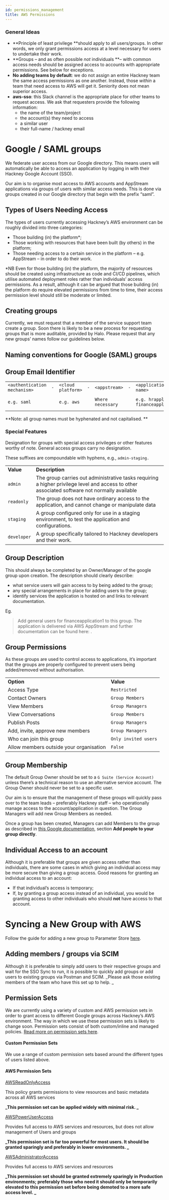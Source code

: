 ```yaml
---
id: permissions_management
title: AWS Permissions
---
```


### General Ideas



* **Principle of least privilege **should apply to all users/groups. In other words, we only grant permissions access at a level necessary for users to undertake their work.
* **Groups – and as often possible _not_ individuals **– with common access needs should be assigned access to accounts with appropriate permissions. See below for exceptions.
* **No adding teams by default**: we do not assign an entire Hackney team the same access permissions as one another. Instead, those _within_ a team that need access to AWS will get it. Seniority does not mean superior access. 
* **aws-sso**: this Slack channel is the appropriate place for other teams to request access. We ask that requesters provide the following information:
    * the name of the team/project
    * the account(s) they need to access
    * a similar user
    * their full-name / hackney email


# Google / SAML groups

We federate user access from our Google directory. This means users will automatically be able to access an application by logging in with their Hackney Google Account (SSO). 

Our aim is to organise most access to AWS accounts and AppStream applications via groups of users with similar access needs. This is done via groups created in our Google directory that begin with the prefix “saml”.


## Types of Users Needing Access

The types of users currently accessing Hackney’s AWS environment can be roughly divided into three categories:



* Those building (in) the platform*;
* Those working with resources that have been built (by others) in the platform;
* Those needing access to a certain service in the platform – e.g. AppStream – in order to do their work.

*NB Even for those building (in) the platform, the majority of resources should be created using infrastructure as code and CI/CD pipelines, which utilise automated deployment roles rather than individuals’ access permissions. As a result, although it can be argued that those building (in) the platform do require elevated permissions from time to time, their access permission level should still be moderate or limited. 


## Creating groups

Currently, we must request that a member of the service support team create a group. Soon there is likely to be a new process for requesting groups that is more auditable, provided by Halo. Please request that any new groups’ names follow our guidelines below. 


## Naming conventions for Google (SAML) groups


## Group Email Identifier 


<table>
  <tr>
   <td><code>&lt;authentication mechanism></code>
   </td>
   <td><code>-</code>
   </td>
   <td><code>&lt;cloud platform></code>
   </td>
   <td><code>-</code>
   </td>
   <td><code>&lt;appstream> </code>
   </td>
   <td><code>-</code>
   </td>
   <td><code>&lt;application/project/service/team name></code>
   </td>
   <td><code>-</code>
   </td>
   <td><code>&lt;special features></code>
   </td>
   <td><code>@hackney.gov.uk</code>
   </td>
  </tr>
  <tr>
   <td><code>e.g. saml</code>
   </td>
   <td>
   </td>
   <td><code>e.g. aws</code>
   </td>
   <td>
   </td>
   <td><code>Where necessary</code>
   </td>
   <td>
   </td>
   <td><code>e.g. hrapplication1 , financeapplication1</code>
   </td>
   <td>
   </td>
   <td><code>Where necessary see below</code>
   </td>
   <td>
   </td>
  </tr>
</table>


 **Note: all group names must be hyphenated and not capitalised. **


### Special Features

Designation for groups with special access privileges or other features worthy of note. General access groups carry no designation.

These suffixes are compoundable with hyphens, e.g., `admin-staging.`


<table>
  <tr>
   <td><strong>Value</strong>
   </td>
   <td><strong>Description</strong>
   </td>
  </tr>
  <tr>
   <td><code>admin</code>
   </td>
   <td>The group carries out administrative tasks requiring a higher privilege level and access to other associated software not normally available 
   </td>
  </tr>
  <tr>
   <td><code>readonly</code>
   </td>
   <td>The group does not have ordinary access to the application, and cannot change or manipulate data
   </td>
  </tr>
  <tr>
   <td><code>staging</code>
   </td>
   <td>A group configured only for use in a staging environment, to test the application and configurations. 
   </td>
  </tr>
  <tr>
   <td><code>developer</code>
   </td>
   <td>A group specifically tailored to Hackney developers and their work. 
   </td>
  </tr>
</table>



## Group Description

This should always be completed by an Owner/Manager of the google group upon creation. The description should clearly describe:



* what service users will gain access to by being added to the group;
* any special arrangements in place for adding users to the group;
* identify services the application is hosted on and links to relevant documentation.

Eg. 



> Add general users for financeapplication1 to this group. The application is delivered via AWS AppStream and further documentation can be found here: <link>.




## Group Permissions

As these groups are used to control access to applications, it’s important that the groups are properly configured to prevent users being added/removed without authorisation. 


<table>
  <tr>
   <td><strong>Option</strong>
   </td>
   <td><strong>Value</strong>
   </td>
  </tr>
  <tr>
   <td>Access Type
   </td>
   <td><code>Restricted</code>
   </td>
  </tr>
  <tr>
   <td>Contact Owners
   </td>
   <td><code>Group Members</code>
   </td>
  </tr>
  <tr>
   <td>View Members
   </td>
   <td><code>Group Managers</code>
   </td>
  </tr>
  <tr>
   <td>View Conversations
   </td>
   <td><code>Group Members</code>
   </td>
  </tr>
  <tr>
   <td>Publish Posts 
   </td>
   <td><code>Group Managers</code>
   </td>
  </tr>
  <tr>
   <td>Add, invite, approve new members
   </td>
   <td><code>Group Managers</code>
   </td>
  </tr>
  <tr>
   <td>Who can join this group
   </td>
   <td><code>Only invited users</code>
   </td>
  </tr>
  <tr>
   <td>Allow members outside your organisation
   </td>
   <td><code>False</code>
   </td>
  </tr>
</table>



## Group Membership

The default Group Owner should be set to a `G Suite (Service Account)` unless there’s a technical reason to use an alternative service account. The Group Owner should never be set to a specific user.

Our aim is to ensure that the management of these groups will quickly pass over to the team leads – preferably Hackney staff – who operationally manage access to the account/application in question. The Group Managers will add new Group Members as needed. 

Once a group has been created, Managers can add Members to the group as described in [this Google documentation](https://support.google.com/groups/answer/2465464?hl=en), section **Add people to your group directly**. 


## Individual Access to an account

Although it is preferable that groups are given access rather than individuals, there are some cases in which giving an individual access may be more secure than giving a group access. Good reasons for granting an individual access to an account:



* If that individual’s access is temporary;
* If, by granting a group access instead of an individual, you would be granting access to other individuals who should **not** have access to that account.


# Syncing a New Group with AWS

Follow the guide for adding a new group to Parameter Store [here](https://docs.google.com/document/d/1feFvMXTk26Brw0495DqBjOM0y5ZsVYAgaAVsmRtD600/edit#heading=h.9qr01v8jkz11). 


## Adding members / groups via SCIM

Although it is preferable to simply add users to their respective groups and wait for the SSO Sync to run, it is possible to quickly add groups or add users to existing groups via Postman and SCIM. _Please ask those existing members of the team who have this set up to help. _


## Permission Sets

We are currently using a variety of custom and AWS permission sets in order to grant access to different Google groups across Hackney’s AWS environment. The way in which we use these permission sets is likely to change soon. Permission sets consist of both custom/inline and managed policies. [Read more on permission sets here](https://docs.aws.amazon.com/singlesignon/latest/userguide/permissionsetsconcept.html). 


#### Custom Permission Sets

We use a range of custom permission sets based around the different types of users listed above.

#### AWS Permission Sets

[AWSReadOnlyAccess](https://eu-west-1.console.aws.amazon.com/singlesignon/home?region=eu-west-1#/accounts/permissionSets/details/ps-568cee9a894e9dcc)

This policy grants permissions to view resources and basic metadata across all AWS services

**_This permission set can be applied widely with minimal risk. _**

[AWSPowerUserAccess](https://eu-west-1.console.aws.amazon.com/singlesignon/home?region=eu-west-1#/accounts/permissionSets/details/ps-4fe1d70d7281362b)

Provides full access to AWS services and resources, but does not allow management of Users and groups

**_This permission set is far too powerful for most users. It should be granted sparingly and preferably in lower environments. _**

[AWSAdministratorAccess](https://eu-west-1.console.aws.amazon.com/singlesignon/home?region=eu-west-1#/accounts/permissionSets/details/ps-f081f31984ce35a5)

Provides full access to AWS services and resources

**_This permission set should be granted extremely sparingly in Production environments; preferably those who need it should only be temporarily elevated to this permission set before being demoted to a more safe access level. _**



